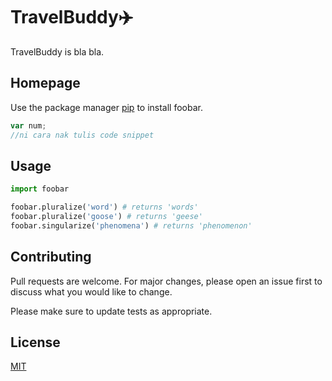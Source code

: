 # TravelBuddy:airplane:

TravelBuddy is bla bla.

## Homepage

Use the package manager [pip](https://pip.pypa.io/en/stable/) to install foobar.

```javascript
var num;
//ni cara nak tulis code snippet
```

## Usage

```python
import foobar

foobar.pluralize('word') # returns 'words'
foobar.pluralize('goose') # returns 'geese'
foobar.singularize('phenomena') # returns 'phenomenon'
```

## Contributing
Pull requests are welcome. For major changes, please open an issue first to discuss what you would like to change.

Please make sure to update tests as appropriate.

## License
[MIT](https://choosealicense.com/licenses/mit/)
